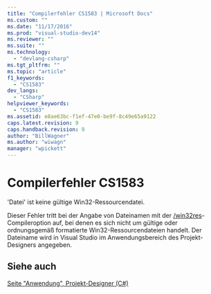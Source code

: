 ```yaml
---
title: "Compilerfehler CS1583 | Microsoft Docs"
ms.custom: ""
ms.date: "11/17/2016"
ms.prod: "visual-studio-dev14"
ms.reviewer: ""
ms.suite: ""
ms.technology: 
  - "devlang-csharp"
ms.tgt_pltfrm: ""
ms.topic: "article"
f1_keywords: 
  - "CS1583"
dev_langs: 
  - "CSharp"
helpviewer_keywords: 
  - "CS1583"
ms.assetid: e8ae63bc-f1ef-47e0-be9f-8c49e65a9122
caps.latest.revision: 9
caps.handback.revision: 9
author: "BillWagner"
ms.author: "wiwagn"
manager: "wpickett"
---
```

# Compilerfehler CS1583
'Datei' ist keine gültige Win32\-Ressourcendatei.  
  
 Dieser Fehler tritt bei der Angabe von Dateinamen mit der [\/win32res](../../csharp/language-reference/compiler-options/win32res-compiler-option.md)\-Compileroption auf, bei denen es sich nicht um gültige oder ordnungsgemäß formatierte Win32\-Ressourcendateien handelt. Der Dateiname wird in Visual Studio im Anwendungsbereich des Projekt\-Designers angegeben.  
  
## Siehe auch  
 [Seite "Anwendung", Projekt\-Designer \(C\#\)](/visual-studio/ide/reference/application-page-project-designer-csharp)